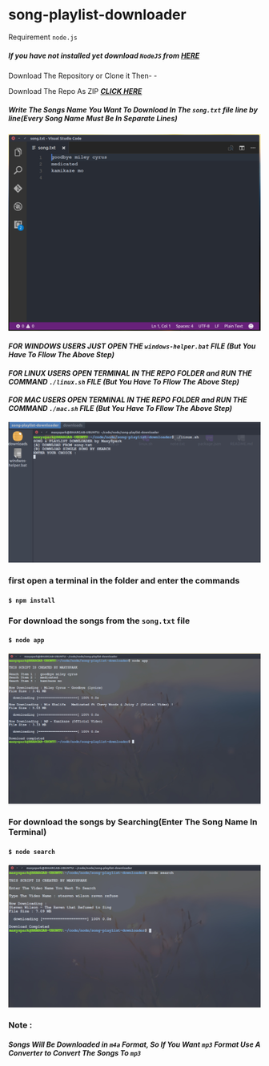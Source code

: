 # song-playlist-downloader
Requirement `node.js`

##### If you have not installed yet download `NodeJS` from [_HERE_](https://nodejs.org/en/download/) 

Download The Repository or Clone it Then- -

Download The Repo As ZIP [**_CLICK HERE_**](http://mxys.tk/github_file_songlist)

##### Write The Songs Name You Want To Download In The `song.txt` file line by line(Every Song Name Must Be In Separate Lines)

![Scrrenshot 1](https://raw.githubusercontent.com/MaxySpark/Song-Playlist-Downloader-NodeJS/master/screenshots/spd1.jpg "Scrrenshot 1")



#### _FOR WINDOWS USERS JUST OPEN THE `windows-helper.bat` FILE (But You Have To Fllow The Above Step)_

#### _FOR LINUX USERS OPEN TERMINAL IN THE REPO FOLDER and RUN THE COMMAND `./linux.sh` FILE (But You Have To Fllow The Above Step)_

#### _FOR MAC USERS OPEN TERMINAL IN THE REPO FOLDER and RUN THE COMMAND `./mac.sh` FILE (But You Have To Fllow The Above Step)_

![Scrrenshot 4](https://raw.githubusercontent.com/MaxySpark/Song-Playlist-Downloader-NodeJS/master/screenshots/spd4.jpg "Scrrenshot 4")

### first open a terminal in the folder and enter the commands

#### `$ npm install`

### For download the songs from the `song.txt` file
#### `$ node app`

![Scrrenshot 2](https://raw.githubusercontent.com/MaxySpark/Song-Playlist-Downloader-NodeJS/master/screenshots/spd2.jpg "Scrrenshot 2")

### For download the songs by Searching(Enter The Song Name In Terminal)
#### `$ node search`

![Scrrenshot 3](https://raw.githubusercontent.com/MaxySpark/Song-Playlist-Downloader-NodeJS/master/screenshots/spd3.jpg "Scrrenshot 3")

### __Note :__
##### Songs Will Be Downloaded in `m4a` Format, So If You Want `mp3` Format Use A Converter to Convert The Songs To `mp3`

